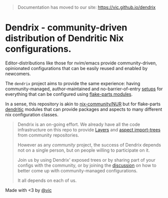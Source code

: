 > Documentation has moved to our site: https://vic.github.io/dendrix

# Dendrix - community-driven distribution of Dendritic Nix configurations.

Editor-distributions like those for nvim/emacs provide community-driven, opinionated configurations that can be easily reused and enabled by newcomers.

The `dendrix` project aims to provide the same experience: having community-managed, author-maintained and no-barrier-of-entry [setups](https://vic.github.io/dendrix/Dendrix-Layers.html) for everything that can be configured using [flake-parts modules](https://flake.parts/options/flake-parts-modules.html).

In a sense, this repository is akin to [nix-community/NUR](https://github.com/nix-community/NUR) but for flake-parts [dendritic](https://vic.github.io/dendrix/Dendritic.html) modules that can provide packages and aspects to many different nix configuration classes.

> Dendrix is an on-going effort. We already have all the code infrastructure on this repo to provide [Layers](https://vic.github.io/dendrix/Dendrix-Layers.html)
> and [aspect import-trees](https://vic.github.io/dendrix/Dendrix-Trees.html) from community repositories.
>
> However as any _community_ project, the success of Dendrix depends not on a single person, but on people willing to participate on it.
>
> Join us by using Dendrix' exposed trees or by sharing part of your configs with the community, or by joining the [discussion](https://github.com/vic/dennix/discussions) on how to better come up with community-managed configurations.
>
> It all depends on each of us.

Made with <3 by [@vic](https://github.com/vic)
